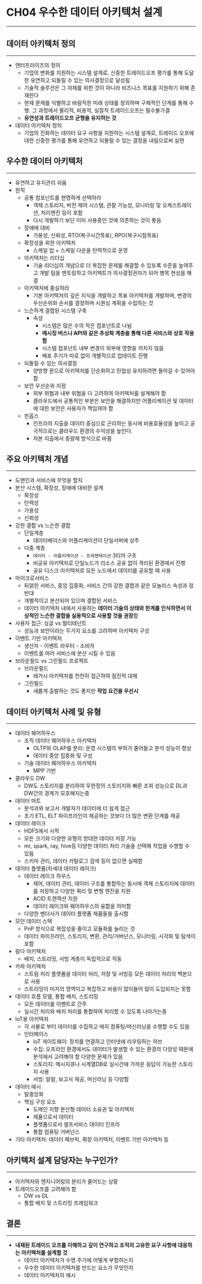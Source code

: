 # CH04 우수한 데이터 아키텍처 설계

---

## 데이터 아키텍처 정의

---

- 엔터프라이즈의 정의
  - 기업의 변화를 지원하는 시스템 설계로, 신중한 트레이드오프 평가를 통해 도달한 유연하고 되돌릴 수 있는 의사결정으로 달성됨
  - 기술적 솔루션은 그 자체를 위한 것이 아니라 비즈니스 목표를 지원하기 위해 존재한다
  - 현재 문제를 식별하고 바람직한 미래 상태를 정의하며 구체적인 단계를 통해 수행. 그 과정에서 물리적, 비용적, 실질적 트레이드오프는 필수불가결
  - **유연성과 트레이드오프 균형을 유지하는 것**
- 데이터 아키텍처 정의
  - 기업의 진화하는 데이터 요구 사항을 지원하는 시스템 설계로, 트레이드 오프에 대한 신중한 평가를 통해 유연하고 되돌릴 수 있는 결정을 내림으로써 실현

## 우수한 데이터 아키텍처

---
  
- 유연하고 유지관리 쉬움
- 원칙
  - 공통 컴포넌트를 현명하게 선택하라
    - 객체 스토리지, 버전 제어 시스템, 관찰 가능성, 모니터링 및 오케스트레이션, 처리엔진 등이 포함
    - 다시 개발하기 보단 이미 사용중인 것에 의존하는 것이 좋음
  - 장애에 대비
    - 가용성, 신뢰성, RTO(복구시간목표), RPO(복구시점목표)
  - 확장성을 위한 아키텍처
    - 스케일 업 + 스케일 다운을 탄력적으로 운영
  - 아키텍처는 리더십
    - 기술 리더십의 개념으로 더 복잡한 문제를 해결할 수 있또록 수준을 높여주고 개발 팀을 멘토링하고 아키텍트가 의사결정권자가 되어 병목 현상을 해결
  - 아키텍처에 충실하라
    - 기본 아키텍처의 깊은 지식을 개발하고 목표 아키텍처를 개발하며, 변경의 우선순위와 순서를 결정하며 시퀀싱 계획을 수립하는 것
  - 느슨하게 결합된 시스템 구축
    - 속성
      - 시스템은 많은 수의 작은 컴포넌트로 나뉨
      - **메시징 버스나 API와 같은 추상화 계층을 통해 다른 서비스와 상호 작용함**
      - 시스템 컴포넌트 내부 변경이 외부에 영향을 끼치지 않음
      - 배포 주기가 따로 없이 개별적으로 업데이트 진행
  - 되돌릴 수 있는 의사결정
    - 양방향 문으로 아키텍처를 단순화하고 민첩성 유지하려면 돌아갈 수 있어야 함
  - 보안 우선순위 지정
    - 외부 위협과 내부 위협을 다 고려하여 아키텍처를 설계해야 함
    - 클라우드에서 공통적인 부분은 보안을 해결하지만 어플리케이션 및 데이터에 대한 보안은 사용자가 책임져야 함
  - 핀옵스
    - 인프라의 지출을 데이터 중심으로 곤리하는 동시에 비용효율성을 높이고 궁극적으로는 클라우드 환경의 수익성을 높인다.
    - 자본 지출에서 종량제 방식으로 바뀜

## 주요 아키텍처 개념

---

- 도멘인과 서비스에 무엇을 할지
- 분산 시스템, 확장성, 장애에 대비한 설계
  - 확장성
  - 탄력성
  - 가용성
  - 신뢰성
- 강한 결합 vs 느슨한 결합
  - 단일계층
    - 데이터베이스와 어플리케이션이 단일서버에 상주
  - 다중 계층
    - `데이터 - 어플리케이션 - 프레젠테이션` 3티어 구조
    - 비공유 아키텍처로 단일노드가 리소스 공유 없이 격리된 환경에서 진행
    - 공유 디스크 아키텍처로 모든 노드에서 데이터를 공유할 때 사용
- 마이크로서비스
  - 뒤얽힌 서비스, 중앙 집중화, 서비스 간의 강한 결합과 같은 모놀리스 속성과 정반대
  - 개별적이고 분산되어 있으며 결합된 서비스
  - 데이터 아키텍처 내에서 사용하는 **데이터 기술의 상태와 한계를 인식하면서 이상적인 느슨한 결합을 실용적으로 사용할 것을 권장**함
- 사용자 접근: 싱글 vs 멀티테넌트
  - 성능과 보안이라는 두가지 요소를 고려하며 아키텍처 구성
- 이벤트 기반 아키텍처
  - 생산자 - 이벤트 라우터 - 소비자
  - 이벤트를 여러 서비스에 분산 시킬 수 있음
- 브라운필드 vs 그린필드 프로젝트
  - 브라운필드
    - 레거시 아키텍처를 천천히 접근하여 점진적 대체
  - 그린필드
    - 새롭게 출발하는 것도 좋지만 **작업 요건을 우선시**

## 데이터 아키텍처 사례 및 유형

---

- 데이터 웨어하우스
  - 조직 데이터 웨어하우스 아키텍처
    - OLTP와 OLAP를 분리: 운영 시스템의 부하가 줄어들고 분석 성능이 향상
    - 데이터 중앙 집중화 및 구성
  - 기술 데이터 웨어하우스 아키텍처
    - MPP 기반
- 클라우드 DW
  - DW도 스토리지를 분리하여 무한정의 스토리지와 빠른 조회 성능으로 DL과 DW간의 경계가 모호해지는중
- 데이터 마트
  - 분석과와 보고서 개발자가 데이터에 더 쉽게 접근
  - 초기 ETL, ELT 파이프라인이 제공하는 것보다 더 많은 변환 단계를 제공
- 데이터 레이크
  - HDFS에서 시작
  - 모든 크기와 다양한 유형의 방대한 데이터 저장 가능
  - mr, spark, ray, hive등 다양한 데이터 처리 기술을 선택해 작업을 수행할 수 있음
  - 스키마 관리, 데이터 카탈로그 검색 등이 없으면 실패함
- 데이터 플랫폼(차세대 데이터 레이크)
  - 데이터 레이크 하우스
    - 제어, 데이터 관리, 데이터 구조를 통합하는 동시에 객체 스토리지에 데이터를 저장하고 다양한 쿼리 및 변형 엔진을 지원
    - ACID 트랜잭션 지원
    - 데이터 레이크와 웨어하우스의 융합을 의미함
  - 다양한 벤더사가 데이터 플랫폼 제품들을 출시함
- 모던 데이터 스택
  - PnP 방식으로 복잡성을 줄이고 모듈화를 늘리는 것
  - 데이터 파이프라인, 스토리지, 변환, 관리/거버넌스, 모니터링, 시각화 및 탐색이 포함
- 람다 아키텍처
  - 배치, 스트리밍, 서빙 계층이 독립적으로 작동
- 카파 아키텍처
  - 스트림 처리 플랫폼을 데이터 처리, 저장 및 서빙등 모든 데이터 처리의 백본으로 사용
  - 스트리밍이 미지의 영역이고 복잡하고 비용이 많이들어 많이 도입되지는 못함
- 데이터 흐름 모델, 통합 배치, 스트리밍
  - 모든 데이터를 이벤트로 간주
  - 실시간 처리와 배치 처리를 통합하여 처리할 수 있도록 나아가는중
- IoT용 아키텍처
  - 각 사물로 부터 데이터를 수집하고 에지 컴퓨팅/머신러닝을 수행할 수도 있음
  - 인터페이스
    - IoT 게이트웨이: 장치를 연결하고 인터넷에 라우팅하는 허브
    - 수집: 오프라인 환경에서도 데이터가 발생할 수 있는 환경의 다양성 때문에 분석에서 고려해야 할 다양한 문제가 있음
    - 스토리지: 메시지큐나 시계열DB로 실시간에 가까운 응답이 가능한 스토리지 사용
    - 서빙: 알람, 보고서 제공, 머신러닝 등 다양함
- 데이터 매시
  - 탈중앙화
  - 핵심 구성 요소
    - 도메인 지향 분산형 데이터 소유권 및 아키텍처
    - 제품으로서 데이터
    - 플랫폼으로서 셀프서비스 데이터 인프라
    - 통합 컴퓨팅 거버넌스
- 기타 아키텍처: 데이터 페브릭, 확장 아키텍처, 이벤트 기반 아키텍처 등

## 아키텍처 설계 담당자는 누구인가?

---

- 아키텍처와 엔지니어링의 분리가 줄어드는 상황
- 트레이드오프를 고려해야 함
  - DW vs DL
  - 통합 배치 및 스트리밍 프레임워크

## 결론

---

- **내재된 트레이드 오프를 이해하고 깊이 연구하고 조직의 고유한 요구 사항에 대응하는 아키텍처를 설계할 것**
  - 데이터 아키텍처가 수명 주기에 어떻게 부합하는지
  - 우수한 데이터 아키텍처를 만드는 요소가 무엇인지
  - 데이터 아키텍처의 예시
